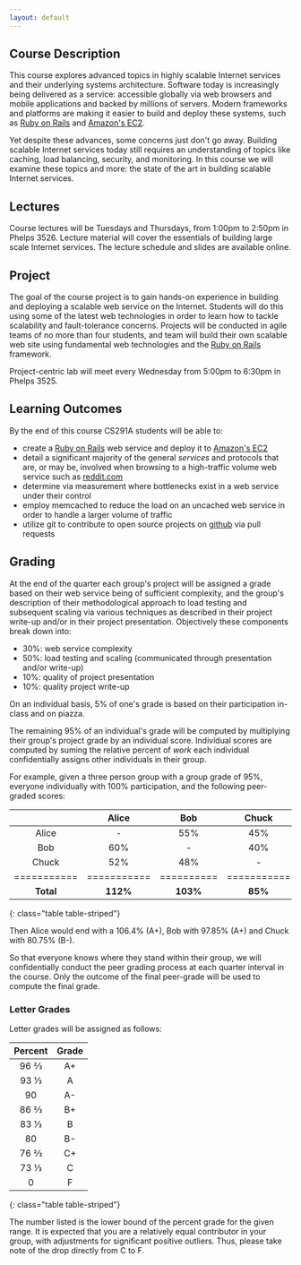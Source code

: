 ```yaml
---
layout: default
---
```


## Course Description

This course explores advanced topics in highly scalable Internet services and
their underlying systems architecture. Software today is increasingly being
delivered as a service: accessible globally via web browsers and mobile
applications and backed by millions of servers. Modern frameworks and platforms
are making it easier to build and deploy these systems, such as
[Ruby on Rails](http://rubyonrails.org/) and
[Amazon's EC2](https://aws.amazon.com/ec2/).

Yet despite these advances, some concerns just don't go away. Building scalable
Internet services today still requires an understanding of topics like caching,
load balancing, security, and monitoring. In this course we will examine these
topics and more: the state of the art in building scalable Internet services.

## Lectures

Course lectures will be Tuesdays and Thursdays, from 1:00pm to 2:50pm in
Phelps 3526. Lecture material will cover the essentials of building large scale
Internet services. The lecture schedule and slides are available online.

## Project

The goal of the course project is to gain hands-on experience in building and
deploying a scalable web service on the Internet. Students will do this using
some of the latest web technologies in order to learn how to tackle scalability
and fault-tolerance concerns. Projects will be conducted in agile teams of no
more than four students, and team will build their own scalable web site using
fundamental web technologies and the [Ruby on Rails](http://rubyonrails.org/)
framework.

Project-centric lab will meet every Wednesday from 5:00pm to 6:30pm in
Phelps 3525.

## Learning Outcomes

By the end of this course CS291A students will be able to:

* create a [Ruby on Rails](http://rubyonrails.org/) web service and deploy it
  to [Amazon's EC2](https://aws.amazon.com/ec2/)
* detail a significant majority of the general _services_ and protocols that
  are, or may be, involved when browsing to a high-traffic volume web service
  such as [reddit.com](https://www.reddit.com)
* determine via measurement where bottlenecks exist in a web service under
  their control
* employ memcached to reduce the load on an uncached web service in order to
  handle a larger volume of traffic
* utilize git to contribute to open source projects on
  [github](https://github.com/) via pull requests

## Grading

At the end of the quarter each group's project will be assigned a grade based
on their web service being of sufficient complexity, and the group's
description of their methodological approach to load testing and subsequent
scaling via various techniques as described in their project write-up and/or in
their project presentation. Objectively these components break down into:

* 30%: web service complexity
* 50%: load testing and scaling (communicated through presentation and/or
  write-up)
* 10%: quality of project presentation
* 10%: quality project write-up

On an individual basis, 5% of one's grade is based on their
participation in-class and on piazza.

The remaining 95% of an individual's grade will be computed by multiplying
their group's project grade by an individual score. Individual scores are
computed by suming the relative percent of _work_ each individual
confidentially assigns other individuals in their group.

For example, given a three person group with a group grade of 95%, everyone
individually with 100% participation, and the following peer-graded scores:

|           | Alice     | Bob      | Chuck     |
|:---------:|:---------:|:--------:|:---------:|
| Alice     | -         | 55%      | 45%       |
| Bob       | 60%       | -        | 40%       |
| Chuck     | 52%       | 48%      | -         |
|===========|===========|==========|===========|
| __Total__ | __112%__  | __103%__ | __85%__   |
{: class="table table-striped"}

Then Alice would end with a 106.4% (A+), Bob with 97.85% (A+) and Chuck with
80.75% (B-).

So that everyone knows where they stand within their group, we will
confidentially conduct the peer grading process at each quarter interval in the
course. Only the outcome of the final peer-grade will be used to compute the
final grade.

### Letter Grades

Letter grades will be assigned as follows:

| Percent | Grade |
|:-------:|:-----:|
|   96 ⅔  |   A+  |
|   93 ⅓  |   A   |
|   90    |   A-  |
|   86 ⅔  |   B+  |
|   83 ⅓  |   B   |
|   80    |   B-  |
|   76 ⅔  |   C+  |
|   73 ⅓  |   C   |
|    0    |   F   |
{: class="table table-striped"}

The number listed is the lower bound of the percent grade for the given
range. It is expected that you are a relatively equal contributor in your
group, with adjustments for significant positive outliers. Thus, please take
note of the drop directly from C to F.
